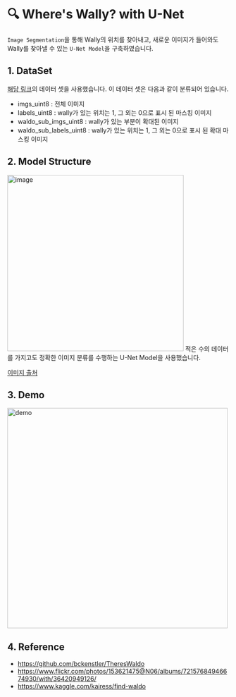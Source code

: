 # 🔍 Where's Wally? with U-Net
`Image Segmentation`을 통해 Wally의 위치를 찾아내고, 
새로운 이미지가 들어와도 Wally를 찾아낼 수 있는 `U-Net Model`을 구축하였습니다.

## 1. DataSet
[해당 링크](https://www.kaggle.com/kairess/find-waldo)의 데이터 셋을 사용했습니다. 이 데이터 셋은 다음과 같이 분류되어 있습니다.

* imgs_uint8 : 전체 이미지
* labels_uint8 : wally가 있는 위치는 1, 그 외는 0으로 표시 된 마스킹 이미지
* waldo_sub_imgs_uint8 : wally가 있는 부분이 확대된 이미지
* waldo_sub_labels_uint8 : wally가 있는 위치는 1, 그 외는 0으로 표시 된 확대 마스킹 이미지

## 2. Model Structure
<img width="400" alt="image" src="https://user-images.githubusercontent.com/75603262/124211042-6df65600-db27-11eb-9dcb-11dc8cd0aac1.png">  
적은 수의 데이터를 가지고도 정확한 이미지 분류를 수행하는 U-Net Model을 사용했습니다.  

[이미지 출처](https://medium.com/@msmapark2/u-net-%EB%85%BC%EB%AC%B8-%EB%A6%AC%EB%B7%B0-u-net-convolutional-networks-for-biomedical-image-segmentation-456d6901b28a)

## 3. Demo
<img width="500" alt="demo" src="https://user-images.githubusercontent.com/75603262/124211573-4b187180-db28-11eb-9e7e-14ad13cc475b.png">

## 4. Reference
* https://github.com/bckenstler/TheresWaldo
* https://www.flickr.com/photos/153621475@N06/albums/72157684946674930/with/36420949126/
* https://www.kaggle.com/kairess/find-waldo
